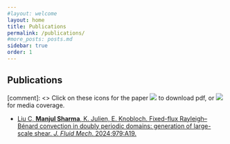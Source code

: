 ```yaml
---
#layout: welcome
layout: home
title: Publications
permalink: /publications/
#more_posts: posts.md
sidebar: true
order: 1
---
```


## Publications

[comment]: <> Click on these icons for the paper <img src="images/file-cloud-download.png"> to download pdf, or <img src="images/media.png"> for media coverage.

* [Liu C, **Manjul Sharma**, K. Julien, E. Knobloch. Fixed-flux Rayleigh–Bénard convection in doubly periodic domains: generation of large-scale shear. *J. Fluid Mech*. 2024;979:A19.](https://doi.org/10.1017/jfm.2023.1057)
